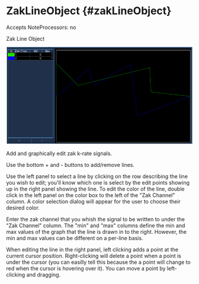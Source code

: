 ZakLineObject {#zakLineObject}
=============

Accepts NoteProcessors: no

Zak Line Object

![ Zak Line Object ](../../../images/zakLineObject.png)

Add and graphically edit zak k-rate signals.

Use the bottom + and - buttons to add/remove lines.

Use the left panel to select a line by clicking on the row describing
the line you wish to edit; you'll know which one is select by the edit
points showing up in the right panel showing the line. To edit the color
of the line, double click in the left panel on the color box to the left
of the "Zak Channel" column. A color selection dialog will appear for
the user to choose their desired color.

Enter the zak channel that you whish the signal to be written to under
the "Zak Channel" column. The "min" and "max" columns define the
min and max values of the graph that the line is drawn in to the right.
However, the min and max values can be different on a per-line basis.

When editing the line in the right panel, left clicking adds a point at
the current cursor position. Right-clicking will delete a point when a
point is under the cursor (you can easilly tell this because the a point
will change to red when the cursor is hovering over it). You can move a
point by left-clicking and dragging.
